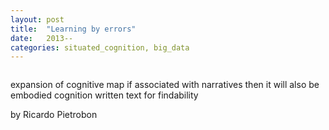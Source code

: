 ```yaml
---
layout: post
title:  "Learning by errors"
date:   2013--
categories: situated_cognition, big_data
---
```


![]()

<title>{{ page.title }}</title>


expansion of cognitive map
if associated with narratives then it will also be embodied cognition
written text for findability

by Ricardo Pietrobon

